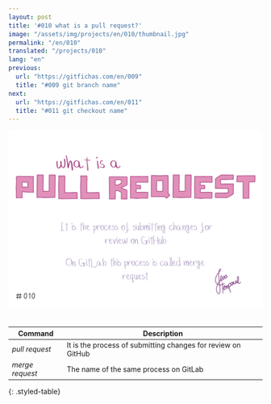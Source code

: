 ```yaml
---
layout: post
title: '#010 what is a pull request?'
image: "/assets/img/projects/en/010/thumbnail.jpg"
permalink: "/en/010"
translated: "/projects/010"
lang: "en"
previous:
  url: "https://gitfichas.com/en/009"
  title: "#009 git branch name"
next:
  url: "https://gitfichas.com/en/011"
  title: "#011 git checkout name"
---
```


<img alt="Pull request is the process of submitting changes for review on GitHub. On GitLab, this process is called merge request" src="/assets/img/projects/en/010/full.jpg"><br><br>

| Command | Description |
|---------|-------------|
| _pull request_ | It is the process of submitting changes for review on GitHub |
| _merge request_ | The name of the same process on GitLab |
{: .styled-table}

<!--
<br>
You might also be interested in reading this article:

<a href="https://jtemporal.com/5-dicas-para-fazer-o-seu-pull-request-brilhar/">
  <strong>5 Dicas Para Fazer o Seu Pull Request Brilhar ✨</strong>
</a>
-->